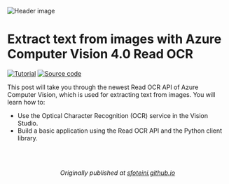 ![Header image](https://sfoteini.github.io/images/post/extract-text-from-images-with-azure-computer-vision-4-read-ocr/azure-computer-vision-ocr_header_hu50307f5e3dc98837c34f2b6788a7479e_129244_1110x0_resize_box_3.png)

# Extract text from images with Azure Computer Vision 4.0 Read OCR

<p>
  <a href="https://sfoteini.github.io/blog/extract-text-from-images-with-azure-computer-vision-4-read-ocr/" target="_blank"><img src="https://img.shields.io/badge/Instructions-informational?style=for-the-badge" alt="Tutorial"></a>
  <a href="main.py" target="_blank"><img src="https://img.shields.io/badge/Source code-critical?style=for-the-badge" alt="Source code"></a>
</p>

This post will take you through the newest Read OCR API of Azure Computer Vision, which is used for extracting text from images. You will learn how to:

* Use the Optical Character Recognition (OCR) service in the Vision Studio.
* Build a basic application using the Read OCR API and the Python client library.


<br>
<br>
<p align="center">
  <em>Originally published at <a href="https://sfoteini.github.io/" target="_blank">sfoteini.github.io</a></em>
</p>
